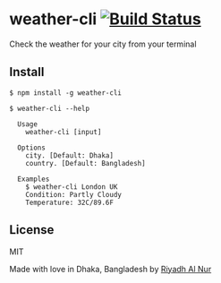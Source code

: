 # weather-cli [![Build Status](https://travis-ci.org/riyadhalnur/weather.svg?branch=master)](https://travis-ci.org/riyadhalnur/weather)

Check the weather for your city from your terminal


## Install

```
$ npm install -g weather-cli
```

```
$ weather-cli --help

  Usage
    weather-cli [input]

  Options
    city. [Default: Dhaka]
    country. [Default: Bangladesh]

  Examples
    $ weather-cli London UK
    Condition: Partly Cloudy
    Temperature: 32C/89.6F
```

## License

MIT  


Made with love in Dhaka, Bangladesh by [Riyadh Al Nur](http://twitter.com/riyadhalnur)
